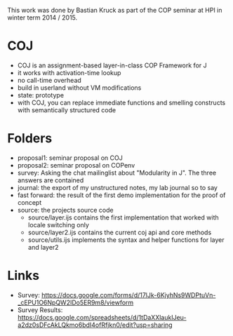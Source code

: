 This work was done by Bastian Kruck as part of the COP seminar at HPI in winter term 2014 / 2015.

# COJ

- COJ is an assignment-based layer-in-class COP Framework for J
- it works with activation-time lookup
- no call-time overhead
- build in userland without VM modifications
- state: prototype
- with COJ, you can replace immediate functions and smelling constructs with semantically structured code

# Folders
- proposal1: seminar proposal on COJ
- proposal2: seminar proposal on COPenv
- survey: Asking the chat mailinglist about "Modularity in J". The three answers are contained
- journal: the export of my unstructured notes, my lab journal so to say
- fast forward: the result of the first demo implementation for the proof of concept
- source: the projects source code
    - source/layer.ijs contains the first implementation that worked with locale switching only
    - source/layer2.ijs contains the current coj api and core methods
    - source/utils.ijs implements the syntax and helper functions for layer and layer2

# Links
- Survey:         https://docs.google.com/forms/d/17lJk-6KjyhNs9WDPtuVn-_cEPU1O6NpQW2IDo5ER9m8/viewform
- Survey Results: https://docs.google.com/spreadsheets/d/1tDaXXlaukIJeu-a2dz0sDFcAkLQkmo6bdI4ofRfjkn0/edit?usp=sharing
